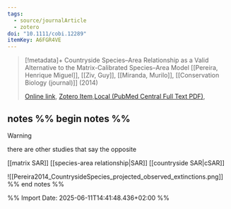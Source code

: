 ```yaml
---
tags:
  - source/journalArticle
  - zotero
doi: "10.1111/cobi.12289"
itemKey: A6FGR4VE
---
```

>[!metadata]+
> Countryside Species–Area Relationship as a Valid Alternative to the Matrix-Calibrated Species–Area Model
> [[Pereira, Henrique Miguel]], [[Ziv, Guy]], [[Miranda, Murilo]], 
> [[Conservation Biology (journal)]] (2014)
> 
> [Online link](https://pmc.ncbi.nlm.nih.gov/articles/PMC4262074/), [Zotero Item](zotero://select/library/items/A6FGR4VE),[Local (PubMed Central Full Text PDF)](file://C:/Users/aburg/Documents/references/zotero/storage/42M7GGVN/Pereira2014_CountrysideSpecies.pdf), 

## notes %% begin notes %%

> [!WARNING]
> there are other studies that say the opposite

[[matrix SAR]]
[[species-area relationship|SAR]]
[[countryside SAR|cSAR]]

![[Pereira2014_CountrysideSpecies_projected_observed_extinctions.png]]
%% end notes %%

%% Import Date: 2025-06-11T14:41:48.436+02:00 %%
